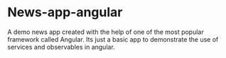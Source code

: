 # News-app-angular
A demo news app created with the help of one of the most popular framework called Angular. Its just a basic app to demonstrate the use of services and observables in angular.
